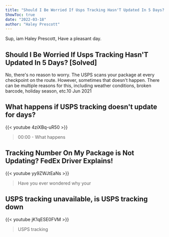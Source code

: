 ```yaml
---
title: "Should I Be Worried If Usps Tracking Hasn'T Updated In 5 Days? [Solved]"
ShowToc: true 
date: "2022-03-18"
author: "Haley Prescott" 
---
```


Sup, iam Haley Prescott, Have a pleasant day.
## Should I Be Worried If Usps Tracking Hasn'T Updated In 5 Days? [Solved]
No, there's no reason to worry. The USPS scans your package at every checkpoint on the route. However, sometimes that doesn't happen. There can be multiple reasons for this, including weather conditions, broken barcode, holiday season, etc.10 Jun 2021

## What happens if USPS tracking doesn't update for days?
{{< youtube 4ziXBq-uR50 >}}
>00:00 - What happens 

## Tracking Number On My Package is Not Updating? FedEx Driver Explains!
{{< youtube yy9ZWJtEaNs >}}
>Have you ever wondered why your 

## USPS tracking unavailable, is USPS tracking down
{{< youtube jK1qESE0FVM >}}
>USPS tracking

